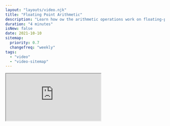 ```yaml
---
layout: "layouts/video.njk"
title: "Floating Point Arithmetic"
description: "Learn how ow the arithmetic operations work on floating-point numbers and why the results might be different from what you may expect."
duration: "4 minutes"
isNew: false
date: 2021-10-10
sitemap:
  priority: 0.7
  changefreq: "weekly"
tags:
  - "video"
  - "video-sitemap"
---
```


<iframe class="w-full aspect-video mb-5" src="https://www.youtube.com/embed/RIiq4tTt6rI" title="Floating Point Arithmetic"></iframe>
